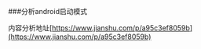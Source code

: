 ###分析android启动模式 

内容分析地址[https://www.jianshu.com/p/a95c3ef8059b](https://www.jianshu.com/p/a95c3ef8059b)
